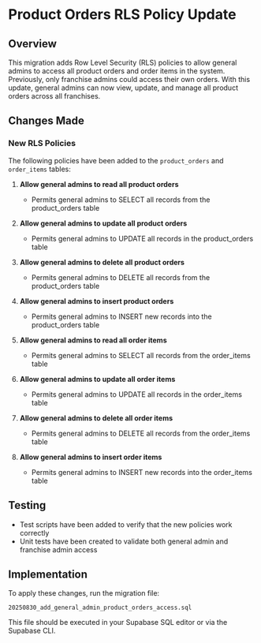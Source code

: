 # Product Orders RLS Policy Update

## Overview
This migration adds Row Level Security (RLS) policies to allow general admins to access all product orders and order items in the system. Previously, only franchise admins could access their own orders. With this update, general admins can now view, update, and manage all product orders across all franchises.

## Changes Made

### New RLS Policies
The following policies have been added to the `product_orders` and `order_items` tables:

1. **Allow general admins to read all product orders**
   - Permits general admins to SELECT all records from the product_orders table

2. **Allow general admins to update all product orders**
   - Permits general admins to UPDATE all records in the product_orders table

3. **Allow general admins to delete all product orders**
   - Permits general admins to DELETE all records from the product_orders table

4. **Allow general admins to insert product orders**
   - Permits general admins to INSERT new records into the product_orders table

5. **Allow general admins to read all order items**
   - Permits general admins to SELECT all records from the order_items table

6. **Allow general admins to update all order items**
   - Permits general admins to UPDATE all records in the order_items table

7. **Allow general admins to delete all order items**
   - Permits general admins to DELETE all records from the order_items table

8. **Allow general admins to insert order items**
   - Permits general admins to INSERT new records into the order_items table

## Testing
- Test scripts have been added to verify that the new policies work correctly
- Unit tests have been created to validate both general admin and franchise admin access

## Implementation
To apply these changes, run the migration file:
```
20250830_add_general_admin_product_orders_access.sql
```

This file should be executed in your Supabase SQL editor or via the Supabase CLI.